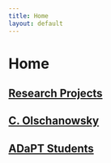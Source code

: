 ```yaml
---
title: Home
layout: default
---
```


# Home

## [Research Projects](/research.md)

## [C. Olschanowsky](https://coen.boisestate.edu/catherineolschan/)

## [ADaPT Students](/students.md)